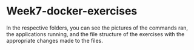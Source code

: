 # Week7-docker-exercises

In the respective folders, you can see the pictures of the commands ran, the applications running, and the file structure of the exercises with the appropriate changes made to the files.
